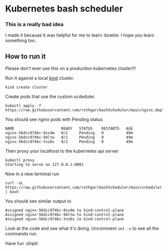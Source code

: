 Kubernetes bash scheduler
============

### This is a really bad idea

I made it because it was helpful for me to learn :bowtie:
I hope you learn something too.

## How to run it 

Please don't ever use this on a production kubernetes cluster!!!

Run it against a local [kind](https://kind.sigs.k8s.io/) cluster.

```
kind create cluster
```

Create pods that use the custom scdeduler.

```
kubectl apply -f https://raw.githubusercontent.com/rothgar/bashScheduler/main/nginx.deploy.yaml
```

You should see nginx pods with Pending status

```
NAME                     READY   STATUS    RESTARTS   AGE
nginx-56dcc974bc-8ss4m   0/1     Pending   0          49m                                              
nginx-56dcc974bc-94ltw   0/1     Pending   0          49m                                              
nginx-56dcc974bc-tnz6s   0/1     Pending   0          49m 
```

Then proxy your localhost to the kubernetes api server

```
kubectl proxy
Starting to serve on 127.0.0.1:8001
```

Now in a new terminal run

```
curl -sL https://raw.githubusercontent.com/rothgar/bashScheduler/main/scheduler.sh | bash
```

You should see similar output to
```
Assigned nginx-56dcc974bc-8ss4m to kind-control-plane
Assigned nginx-56dcc974bc-94ltw to kind-control-plane
Assigned nginx-56dcc974bc-tnz6s to kind-control-plane
```

Look at the code and see what it's doing.
Uncomment `set -x` to see all the commands run.

Have fun :shipit:
